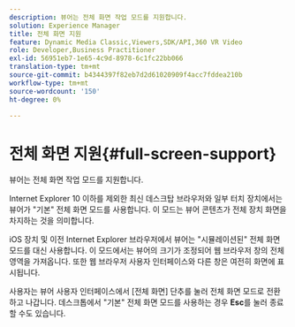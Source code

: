 ```yaml
---
description: 뷰어는 전체 화면 작업 모드를 지원합니다.
solution: Experience Manager
title: 전체 화면 지원
feature: Dynamic Media Classic,Viewers,SDK/API,360 VR Video
role: Developer,Business Practitioner
exl-id: 56951eb7-1e65-4c9d-8978-6c1fc22bb066
translation-type: tm+mt
source-git-commit: b4344397f82eb7d2d61020909f4acc7fddea210b
workflow-type: tm+mt
source-wordcount: '150'
ht-degree: 0%

---
```


# 전체 화면 지원{#full-screen-support}

뷰어는 전체 화면 작업 모드를 지원합니다.

Internet Explorer 10 이하를 제외한 최신 데스크탑 브라우저와 일부 터치 장치에서는 뷰어가 &quot;기본&quot; 전체 화면 모드를 사용합니다. 이 모드는 뷰어 콘텐츠가 전체 장치 화면을 차지하는 것을 의미합니다.

iOS 장치 및 이전 Internet Explorer 브라우저에서 뷰어는 &quot;시뮬레이션된&quot; 전체 화면 모드를 대신 사용합니다. 이 모드에서는 뷰어의 크기가 조정되어 웹 브라우저 창의 전체 영역을 가져옵니다. 또한 웹 브라우저 사용자 인터페이스와 다른 창은 여전히 화면에 표시됩니다.

사용자는 뷰어 사용자 인터페이스에서 [전체 화면] 단추를 눌러 전체 화면 모드로 전환하고 나갑니다. 데스크톱에서 &quot;기본&quot; 전체 화면 모드를 사용하는 경우 **Esc**&#x200B;를 눌러 종료할 수도 있습니다.
